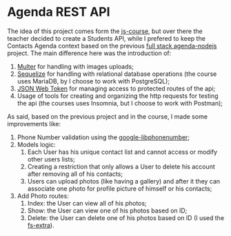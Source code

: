 # Agenda REST API

The idea of this project comes form the [js-course](https://github.com/fernandaorms/js-course), but over there the teacher decided to create a Students API, while I prefered to keep the Contacts Agenda context based on the previous [full stack agenda-nodejs](https://github.com/fernandaorms/agenda-nodejs) project.
The main difference here was the introduction of:

1. [Multer](https://www.npmjs.com/package/multer) for handling with images uploads;
2. [Sequelize](https://sequelize.org/docs/v6/getting-started/) for handling with relational database operations (the course uses MariaDB, by I choose to work with PostgreSQL);
3. [JSON Web Token](https://jwt.io/introduction) for managing access to protected routes of the api;
4. Usage of tools for creating and organizing the http requests for testing the api (the courses uses Insomnia, but I choose to work with Postman);

As said, based on the previous project and in the course, I made some improvements like:

1. Phone Number validation using the [google-libphonenumber](https://www.npmjs.com/package/google-libphonenumber);
2. Models logic:
   1. Each User has his unique contact list and cannot access or modify other users lists;
   2. Creating a restriction that only allows a User to delete his account after removing all of his contacts;
   3. Users can upload photos (like having a gallery) and after it they can associate one photo for profile picture of himself or his contacts;
4. Add Photo routes:
   1. Index: the User can view all of his photos;
   2. Show: the User can view one of his photos based on ID;
   3. Delete: the User can delete one of his photos based on ID (I used the [fs-extra](https://www.npmjs.com/package/fs-extra)).
